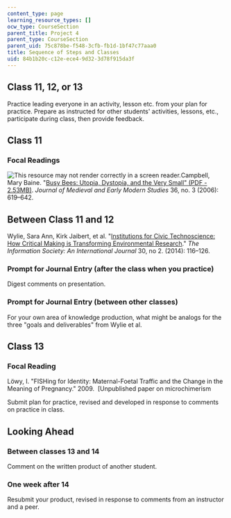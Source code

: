 ```yaml
---
content_type: page
learning_resource_types: []
ocw_type: CourseSection
parent_title: Project 4
parent_type: CourseSection
parent_uid: 75c878be-f548-3cfb-fb1d-1bf47c77aaa0
title: Sequence of Steps and Classes
uid: 84b1b20c-c12e-ece4-9d32-3d78f915da3f
---
```


Class 11, 12, or 13
-------------------

Practice leading everyone in an activity, lesson etc. from your plan for practice. Prepare as instructed for other students' activities, lessons, etc., participate during class, then provide feedback.

Class 11
--------

### Focal Readings

![This resource may not render correctly in a screen reader.](/images/inacessible.gif)Campbell, Mary Baine. "[Busy Bees: Utopia, Dystopia, and the Very Small" (PDF - 2.53MB)](http://jmems.dukejournals.org/content/36/3/619.full.pdf). _Journal of Medieval and Early Modern Studies_ 36, no. 3 (2006): 619–642. 

Between Class 11 and 12
-----------------------

Wylie, Sara Ann, Kirk Jaibert, et al. "[Institutions for Civic Technoscience: How Critical Making is Transforming Environmental Research](http://www.tandfonline.com/doi/abs/10.1080/01972243.2014.875783)." _The Information Society: An International Journal_ 30, no 2. (2014): 116–126. 

### Prompt for Journal Entry (after the class when you practice)

Digest comments on presentation.

### Prompt for Journal Entry (between other classes)

For your own area of knowledge production, what might be analogs for the three "goals and deliverables" from Wylie et al. 

Class 13
--------

### Focal Reading

Löwy, I. "FISHing for Identity: Maternal-Foetal Traffic and the Change in the Meaning of Pregnancy." 2009.  \[Unpublished paper on microchimerism

Submit plan for practice, revised and developed in response to comments on practice in class.

Looking Ahead
-------------

### Between classes 13 and 14

Comment on the written product of another student.

### One week after 14

Resubmit your product, revised in response to comments from an instructor and a peer.